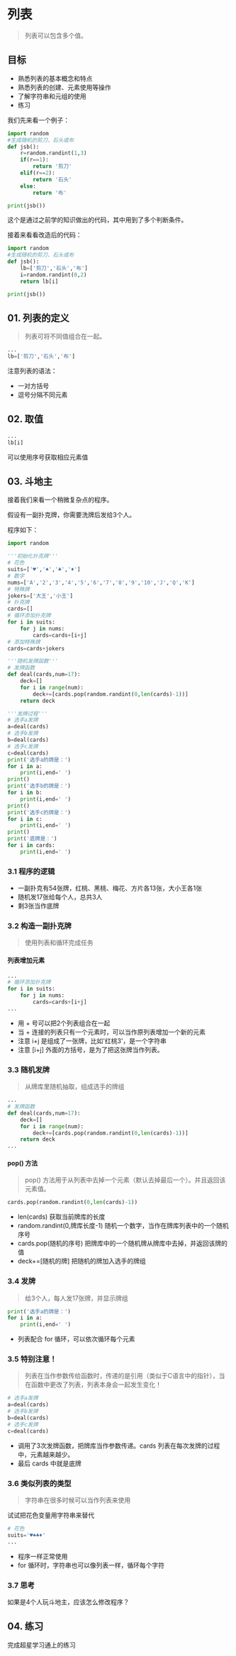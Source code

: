 # 列表

> 列表可以包含多个值。

## 目标

* 熟悉列表的基本概念和特点
* 熟悉列表的创建、元素使用等操作
* 了解字符串和元组的使用
* 练习

我们先来看一个例子：

```python
import random
#生成随机的剪刀、石头或布
def jsb():
    r=random.randint(1,3)
    if(r==1):
        return '剪刀'
    elif(r==2):
        return '石头'
    else:
        return '布'

print(jsb())
```
这个是通过之前学的知识做出的代码，其中用到了多个判断条件。

接着来看看改造后的代码：

```python
import random
#生成随机的剪刀、石头或布
def jsb():
    lb=['剪刀','石头','布']
    i=random.randint(0,2)
    return lb[i]

print(jsb())
```

## 01. 列表的定义
> 列表可将不同值组合在一起。

```python
...
lb=['剪刀','石头','布']
```
注意列表的语法：
- 一对方括号
- 逗号分隔不同元素

## 02. 取值
```python
...
lb[i]
```
可以使用序号获取相应元素值

## 03. 斗地主
接着我们来看一个稍微复杂点的程序。

假设有一副扑克牌，你需要洗牌后发给3个人。

程序如下：
```python
import random

'''初始化扑克牌'''
# 花色
suits=['♥','♠','♣','♦']
# 数字
nums=['A','2','3','4','5','6','7','8','9','10','J','Q','K']
# 特殊牌
jokers=['大王','小王']
# 扑克牌
cards=[]
# 循环添加扑克牌
for i in suits:
    for j in nums:
        cards=cards+[i+j]
# 添加特殊牌
cards=cards+jokers

'''随机发牌函数'''
# 发牌函数
def deal(cards,num=17):
    deck=[]
    for i in range(num):
        deck+=[cards.pop(random.randint(0,len(cards)-1))]
    return deck

'''发牌过程'''
# 选手a发牌
a=deal(cards)
# 选手b发牌
b=deal(cards)
# 选手c发牌
c=deal(cards)
print('选手a的牌是：')
for i in a:
    print(i,end=' ')
print()
print('选手b的牌是：')
for i in b:
    print(i,end=' ')
print()
print('选手c的牌是：')
for i in c:
    print(i,end=' ')
print()
print('底牌是：')
for i in cards:
    print(i,end=' ')
```
### 3.1 程序的逻辑
- 一副扑克有54张牌，红桃、黑桃、梅花、方片各13张，大小王各1张
- 随机发17张给每个人，总共3人
- 剩3张当作底牌

### 3.2 构造一副扑克牌
> 使用列表和循环完成任务

#### 列表增加元素
```python
...
# 循环添加扑克牌
for i in suits:
    for j in nums:
        cards=cards+[i+j]
...
```
- 用 + 号可以把2个列表组合在一起
- 当 + 连接的列表只有一个元素时，可以当作原列表增加一个新的元素
- 注意 i+j 是组成了一张牌，比如'红桃3'，是一个字符串
- 注意 [i+j] 外面的方括号，是为了把这张牌当作列表。

### 3.3 随机发牌
> 从牌库里随机抽取，组成选手的牌组
```python
...
# 发牌函数
def deal(cards,num=17):
    deck=[]
    for i in range(num):
        deck+=[cards.pop(random.randint(0,len(cards)-1))]
    return deck
...
```
#### pop() 方法
> pop() 方法用于从列表中去掉一个元素（默认去掉最后一个）。并且返回该元素值。
```python
cards.pop(random.randint(0,len(cards)-1))
```
- len(cards) 获取当前牌库的长度
- random.randint(0,牌库长度-1) 随机一个数字，当作在牌库列表中的一个随机序号
- cards.pop(随机的序号) 把牌库中的一个随机牌从牌库中去掉，并返回该牌的值
- deck+=[随机的牌] 把随机的牌加入选手的牌组

### 3.4 发牌
> 给3个人，每人发17张牌，并显示牌组
```python
print('选手a的牌是：')
for i in a:
    print(i,end=' ')
```
- 列表配合 for 循环，可以依次循环每个元素

### 3.5 特别注意！
> 列表在当作参数传给函数时，传递的是引用（类似于C语言中的指针），当在函数中更改了列表，列表本身会一起发生变化！

```python
# 选手a发牌
a=deal(cards)
# 选手b发牌
b=deal(cards)
# 选手c发牌
c=deal(cards)
```
- 调用了3次发牌函数，把牌库当作参数传递。cards 列表在每次发牌的过程中，元素越来越少。
- 最后 cards 中就是底牌

### 3.6 类似列表的类型
> 字符串在很多时候可以当作列表来使用

试试把花色变量用字符串来替代
```python
# 花色
suits='♥♠♣♦'
...
```
- 程序一样正常使用
- for 循环时，字符串也可以像列表一样，循环每个字符

### 3.7 思考
如果是4个人玩斗地主，应该怎么修改程序？

## 04. 练习

完成超星学习通上的练习
